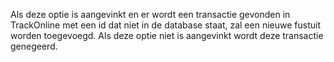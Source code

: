 Als deze optie is aangevinkt en er wordt een transactie gevonden in TrackOnline met een id dat niet in de database staat, zal een nieuwe fustuit worden toegevoegd. Als deze optie niet is aangevinkt wordt deze transactie genegeerd.
